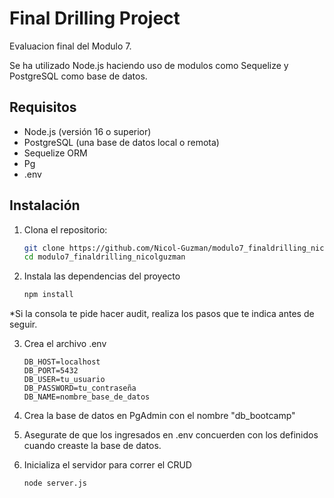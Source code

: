 # Final Drilling Project

Evaluacion final del Modulo 7.

Se ha utilizado Node.js haciendo uso de modulos como Sequelize y PostgreSQL como base de datos.

## Requisitos

- Node.js (versión 16 o superior)
- PostgreSQL (una base de datos local o remota)
- Sequelize ORM
- Pg
- .env

## Instalación

1. Clona el repositorio:

   ```bash
   git clone https://github.com/Nicol-Guzman/modulo7_finaldrilling_nicolguzman.git
   cd modulo7_finaldrilling_nicolguzman
   ```

2. Instala las dependencias del proyecto
    
    ```bash
    npm install
    ```

*Si la consola te pide hacer audit, realiza los pasos que te indica antes de seguir.

3. Crea el archivo .env

    ```.env
    DB_HOST=localhost
    DB_PORT=5432
    DB_USER=tu_usuario
    DB_PASSWORD=tu_contraseña
    DB_NAME=nombre_base_de_datos
    ```

4. Crea la base de datos en PgAdmin con el nombre "db_bootcamp"
    
5. Asegurate de que los ingresados en .env concuerden con los definidos cuando creaste la base de datos.

6. Inicializa el servidor para correr el CRUD

    ```node
    node server.js
    ```
